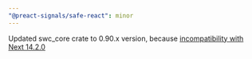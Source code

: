 ```yaml
---
"@preact-signals/safe-react": minor
---
```


Updated swc_core crate to 0.90.x version, because [incompatibility with Next 14.2.0](https://github.com/XantreDev/preact-signals/issues/97)
